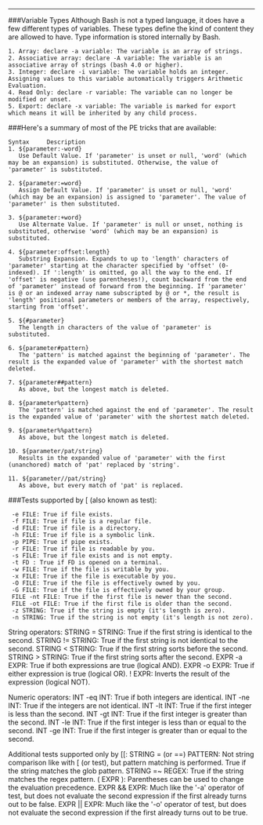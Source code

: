***

###Variable Types
    Although Bash is not a typed language, it does have a few different types of variables. These types define the kind of content they are allowed to have. Type information is stored internally by Bash.

    1. Array: declare -a variable: The variable is an array of strings.
    2. Associative array: declare -A variable: The variable is an associative array of strings (bash 4.0 or higher).
    3. Integer: declare -i variable: The variable holds an integer. Assigning values to this variable automatically triggers Arithmetic Evaluation.
    4. Read Only: declare -r variable: The variable can no longer be modified or unset.
    5. Export: declare -x variable: The variable is marked for export which means it will be inherited by any child process.


###Here's a summary of most of the PE tricks that are available:

    Syntax     Description
    1. ${parameter:-word} 
       Use Default Value. If 'parameter' is unset or null, 'word' (which may be an expansion) is substituted. Otherwise, the value of 'parameter' is substituted.

    2. ${parameter:=word}
       Assign Default Value. If 'parameter' is unset or null, 'word' (which may be an expansion) is assigned to 'parameter'. The value of 'parameter' is then substituted.

    3. ${parameter:+word}
       Use Alternate Value. If 'parameter' is null or unset, nothing is substituted, otherwise 'word' (which may be an expansion) is substituted.

    4. ${parameter:offset:length}
       Substring Expansion. Expands to up to 'length' characters of 'parameter' starting at the character specified by 'offset' (0-indexed). If ':length' is omitted, go all the way to the end. If 'offset' is negative (use parentheses!), count backward from the end of 'parameter' instead of forward from the beginning. If 'parameter' is @ or an indexed array name subscripted by @ or *, the result is 'length' positional parameters or members of the array, respectively, starting from 'offset'.

    5. ${#parameter}
       The length in characters of the value of 'parameter' is substituted.

    6. ${parameter#pattern}
       The 'pattern' is matched against the beginning of 'parameter'. The result is the expanded value of 'parameter' with the shortest match deleted.

    7. ${parameter##pattern}
       As above, but the longest match is deleted.

    8. ${parameter%pattern}
       The 'pattern' is matched against the end of 'parameter'. The result is the expanded value of 'parameter' with the shortest match deleted.

    9. ${parameter%%pattern}
       As above, but the longest match is deleted.

    10. ${parameter/pat/string}
       Results in the expanded value of 'parameter' with the first (unanchored) match of 'pat' replaced by 'string'.

    11. ${parameter//pat/string}
       As above, but every match of 'pat' is replaced.


###Tests supported by [ (also known as test):

     -e FILE: True if file exists.
     -f FILE: True if file is a regular file.
     -d FILE: True if file is a directory.
     -h FILE: True if file is a symbolic link.
     -p PIPE: True if pipe exists.
     -r FILE: True if file is readable by you.
     -s FILE: True if file exists and is not empty.
     -t FD : True if FD is opened on a terminal.
     -w FILE: True if the file is writable by you.
     -x FILE: True if the file is executable by you.
     -O FILE: True if the file is effectively owned by you.
     -G FILE: True if the file is effectively owned by your group.
     FILE -nt FILE: True if the first file is newer than the second.
     FILE -ot FILE: True if the first file is older than the second.
     -z STRING: True if the string is empty (it's length is zero).
     -n STRING: True if the string is not empty (it's length is not zero).

String operators:
     STRING = STRING: True if the first string is identical to the second.
     STRING != STRING: True if the first string is not identical to the second.
     STRING < STRING: True if the first string sorts before the second.
     STRING > STRING: True if the first string sorts after the second.
     EXPR -a EXPR: True if both expressions are true (logical AND).
     EXPR -o EXPR: True if either expression is true (logical OR).
     ! EXPR: Inverts the result of the expression (logical NOT).

Numeric operators:
     INT -eq INT: True if both integers are identical.
     INT -ne INT: True if the integers are not identical.
     INT -lt INT: True if the first integer is less than the second.
     INT -gt INT: True if the first integer is greater than the second.
     INT -le INT: True if the first integer is less than or equal to the second.
     INT -ge INT: True if the first integer is greater than or equal to the second.

Additional tests supported only by [[:
     STRING = (or ==) PATTERN: Not string comparison like with [ (or test), but pattern matching is performed. True if the string matches the glob pattern.
     STRING =~ REGEX: True if the string matches the regex pattern.
     ( EXPR ): Parentheses can be used to change the evaluation precedence.
     EXPR && EXPR: Much like the '-a' operator of test, but does not evaluate the second expression if the first already turns out to be false.
     EXPR || EXPR: Much like the '-o' operator of test, but does not evaluate the second expression if the first already turns out to be true.
